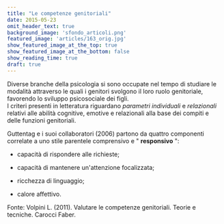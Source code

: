```yaml
---
title: "Le competenze genitoriali"
date: 2015-05-23
omit_header_text: true
background_image: 'sfondo_articoli.png'
featured_image: 'articles/163_orig.jpg'
show_featured_image_at_the_top: true
show_featured_image_at_the_bottom: false
show_reading_time: true
draft: true
---
```


Diverse branche della psicologia si sono occupate nel tempo di studiare le
modalità attraverso le quali i genitori svolgono il loro ruolo genitoriale,
favorendo lo sviluppo psicosociale dei figli.  
I criteri presenti in letteratura riguardano _parametri_ _individuali_ e
_relazionali_ relativi alle abilità cognitive, emotive e relazionali alla base
dei compiti e delle funzioni genitoriali.  
  
Guttentag e i suoi collaboratori (2006) partono da quattro componenti
correlate a uno stile parentele comprensivo e " **responsivo** ":  

  * capacità di rispondere alle richieste;  

  * capacità di mantenere un'attenzione focalizzata;  

  * ricchezza di linguaggio;  

  * calore affettivo.  

  
Fonte: Volpini L. (2011). Valutare le competenze genitoriali. Teorie e
tecniche. Carocci Faber.  

